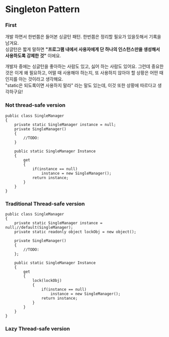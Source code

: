 # Singleton Pattern

### First

개발 하면서 한번쯤은 들어본 싱글턴 패턴. 한번쯤은 정리할 필요가 있을듯해서 기록을 남겨요.\
싱글턴은 짧게 말하면 **"프로그램 내에서 사용자에게 단 하나의 인스턴스만을 생성해서 사용하도록 강제한 것"** 이에요.

개발자 중에는 싱글턴을 좋아하는 사람도 있고, 싫어 하는 사람도 있어요. 그런데 중요한 것은 이게 왜 필요하고, 어떨 때 사용해야 하는지, 또 사용하지 않아야 할 상황은 어떤 때인지를 아는 것이라고 생각해요.\
"static은 되도록이면 사용하지 말라" 라는 말도 있는데, 이것 또한 상황에 따르다고 생각하구요!

### Not thread-safe version

```
public class SingleManager
{
    private static SingleManager instance = null;
    private SingleManager()
    {
        //TODO:
    }
    
    public static SingleManager Instance
    {
        get
        {
            if(instance == null)
                instance = new SingleManager();
            return instance;
        }
    }
}
```

### Traditional Thread-safe version

```
public class SingleManager
{
    private static SingleManager instance = null;//default(SingleManager);
    private static readonly object lockObj = new object();
    
    private SingleManager()
    {
        //TODO:
    };
    
    public static SingleManager Instance
    {
        get
        {
            lock(lockObj)
            {
                if(instance == null)
                    instance = new SingleManager();
                return instance;
            }
        }
    }
}
```

### Lazy Thread-safe version
